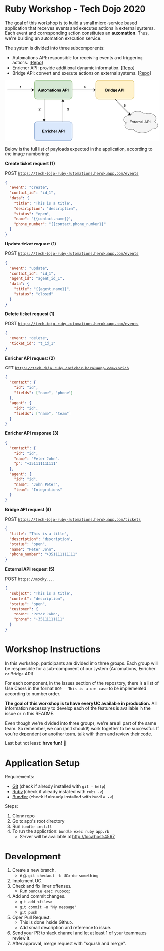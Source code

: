 # Ruby Workshop - Tech Dojo 2020

The goal of this workshop is to build a small micro-service based application that receives events and executes actions in external systems. Each event and corresponding action constitutes an **automation**. Thus, we're building an automation execution service. 

The system is divided into three subcomponents:

- Automations API: responsible for receiving events and triggering actions. [[Repo](https://github.com/talkdesk-sandbox/tech-dojo-ruby-automations)]
- Enricher API: provide additional dynamic information. [[Repo](https://github.com/talkdesk-sandbox/tech-dojo-ruby-enricher)]
- Bridge API: convert and execute actions on external systems. [[Repo](https://github.com/talkdesk-sandbox/tech-dojo-ruby-bridge)]

![Ruby%20Workshop%20-%20Tech%20Dojo%202020%204feeb52c5110473693f966878ce1dd8c/tech-dojos-2020-ruby-diagram.png](docs/tech-dojos-2020-ruby-diagram.png)

Below is the full list of payloads expected in the application, according to the image numbering:

**Create ticket request (1)**

POST [`https://tech-dojo-ruby-automations.herokuapp.com/events`](https://tech-dojo-ruby-automations.herokuapp.com/events)

```json
{
  "event": "create",
  "contact_id": "id_1",
  "data": {
    "title": "This is a title",
    "description": "description",
    "status": "open",
    "name": "{{contact.name}}",
    "phone_number": "{{contact.phone_number}}"
  }
}
```

**Update ticket request (1)**

POST [`https://tech-dojo-ruby-automations.herokuapp.com/events`](https://tech-dojo-ruby-automations.herokuapp.com/events)

```json
{
  "event": "update",
  "contact_id": "id_1",
  "agent_id": "agent_id_1",
  "data": {
    "title": "{{agent.name}}",
    "status": "closed"
  }
}
```

**Delete ticket request (1)**

POST [`https://tech-dojo-ruby-automations.herokuapp.com/events`](https://tech-dojo-ruby-automations.herokuapp.com/events)

```json
{
  "event": "delete",
  "ticket_id": "t_id_1"
}
```

**Enricher API request (2)**

GET [`https://tech-dojo-ruby-enricher.herokuapp.com/enrich`](https://tech-dojo-ruby-automations.herokuapp.com/events)

```json
{
  "contact": {
    "id": "id",
    "fields": ["name", "phone"]
  },
  "agent": {
    "id": "id",
    "fields": ["name", "team"]
  }
}
```

**Enricher API response (3)**

```json
{
  "contact": {
    "id": "id",
    "name": "Peter John",
    "p": "+351111111111"
  },
  "agent": {
    "id": "id",
    "name": "John Peter",
    "team": "Integrations"
  }
}
```

**Bridge API request (4)**

POST [`https://tech-dojo-ruby-automations.herokuapp.com/tickets`](https://tech-dojo-ruby-automations.herokuapp.com/events)

```json
{
  "title": "This is a title",
  "description": "description",
  "status": "open",
  "name": "Peter John",
  "phone_number": "+351111111111"
}
```

**External API request (5)**

POST `https://mocky....`

```json
{
  "subject": "This is a title",
  "content": "description",
  "status": "open",
  "customer": {
    "name": "Peter John",
    "phone": "+35111111111"
  }
}
```

# Workshop Instructions

In this workshop, participants are divided into three groups. Each group will be responsible for a sub-component of our system (Automations, Enricher or Bridge API).

For each component, in the Issues section of the repository, there is a list of Use Cases in the format `UC0 - This is a use case` to be implemented according to number order.

**The goal of this workshop is to have every UC available in production.** All information necessary to develop each of the features is available in the issue or in this README.

Even though we're divided into three groups, we're are all part of the same team. So remember, we can (and should!) work together to be successful. If you're dependent on another team, talk with them and review their code.

Last but not least: **have fun!** 🎉

# Application Setup

Requirements:

- [Git](https://git-scm.com/) (check if already installed with `git --help`)
- [Ruby](https://www.ruby-lang.org/en/) (check if already installed with `ruby -v`)
- [Bundler](https://bundler.io/) (check if already installed with `bundle -v`)

Steps:

1. Clone repo
2. Go to app's root directory
3. Run `bundle install`
4. To run the application: `bundle exec ruby app.rb`
    - Server will be available at [http://localhost:4567](http://localhost:4567/)

# Development

1. Create a new branch.
    - e.g. `git checkout -b UCx-do-something`
2. Implement UC.
3. Check and fix linter offenses.
    - Run `bundle exec rubocop`
4. Add and commit changes.
    - `git add <files>`
    - `git commit -m "My message"`
    - `git push`
5. Open Pull Request.
    - This is done inside Github.
    - Add small description and reference to issue.
6. Send your PR to slack channel and let at least 1 of your teammates review it.
7. After approval, merge request with "squash and merge".
